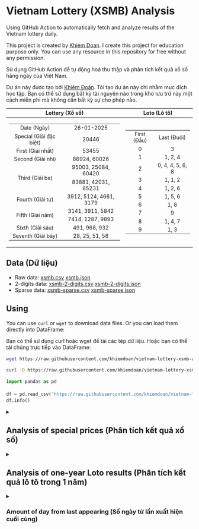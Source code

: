 # Vietnam Lottery (XSMB) Analysis

Using GitHub Action to automatically fetch and analyze results of the Vietnam lottery daily.

This project is created by [Khiem Doan](https://github.com/khiemdoan). I create this project for education purpose only. You can use any resource in this repository for free without any permission.

Sử dụng GitHub Action để tự động hoá thu thập và phân tích kết quả xổ số hàng ngày của Việt Nam.

Dự án này được tạo bởi [Khiêm Đoàn](https://github.com/khiemdoan). Tôi tạo dự án này chỉ nhằm mục đích học tập. Bạn có thể sử dụng bất kỳ tài nguyên nào trong kho lưu trữ này một cách miễn phí mà không cần bất kỳ sự cho phép nào.

| Lottery (Xổ số) | Loto (Lô tô) |
| :------------: | :----------: |
| <table><tr><td>Date (Ngày)</td><td>26-01-2025</td></tr><tr><td>Special (Giải đặc biệt)</td><td>20446</td></tr><tr><td>First (Giải nhất)</td><td>53455</td></tr><tr><td>Second (Giải nhì)</td><td>86924, 60026</td></tr><tr><td rowspan="2">Third (Giải ba)</td><td>95003, 25084, 60420</td></tr><tr><td>83881, 42031, 65231</td></tr><tr><td>Fourth (Giải tư)</td><td>3912, 5124, 4661, 3179</td></tr><tr><td rowspan="2">Fifth (Giải năm)</td><td>3141, 3911, 5842</td></tr><tr><td>7414, 1287, 9893</td></tr><tr><td>Sixth (Giải sáu)</td><td>491, 968, 932</td></tr><tr><td>Seventh (Giải bảy)</td><td>28, 25, 51, 56</td></tr></table> | <table><tr><td>First (Đầu)</td><td>Last (Đuôi)</td></tr><tr><td>0</td><td>3</td></tr><tr><td>1</td><td>1, 2, 4</td></tr><tr><td>2</td><td>0, 4, 4, 5, 6, 8</td></tr><tr><td>3</td><td>1, 1, 2</td></tr><tr><td>4</td><td>1, 2, 6</td></tr><tr><td>5</td><td>1, 5, 6</td></tr><tr><td>6</td><td>1, 8</td></tr><tr><td>7</td><td>9</td></tr><tr><td>8</td><td>1, 4, 7</td></tr><tr><td>9</td><td>1, 3</td></tr></table> |

## Data (Dữ liệu)

* Raw data: [xsmb.csv](https://raw.githubusercontent.com/khiemdoan/vietnam-lottery-xsmb-analysis/refs/heads/main/data/xsmb.csv) [xsmb.json](https://raw.githubusercontent.com/khiemdoan/vietnam-lottery-xsmb-analysis/refs/heads/main/data/xsmb.json)
* 2-digits data: [xsmb-2-digits.csv](https://raw.githubusercontent.com/khiemdoan/vietnam-lottery-xsmb-analysis/refs/heads/main/data/xsmb-2-digits.csv) [xsmb-2-digits.json](https://raw.githubusercontent.com/khiemdoan/vietnam-lottery-xsmb-analysis/refs/heads/main/data/xsmb-2-digits.json)
* Sparse data: [xsmb-sparse.csv](https://raw.githubusercontent.com/khiemdoan/vietnam-lottery-xsmb-analysis/refs/heads/main/data/xsmb-sparse.csv) [xsmb-sparse.json](https://raw.githubusercontent.com/khiemdoan/vietnam-lottery-xsmb-analysis/refs/heads/main/data/xsmb-sparse.json)

## Using

You can use `curl` or `wget` to download data files. Or you can load them directly into DataFrame:

Bạn có thể sử dụng curl hoặc wget để tải các tệp dữ liệu. Hoặc bạn có thể tải chúng trực tiếp vào DataFrame:

```sh
wget https://raw.githubusercontent.com/khiemdoan/vietnam-lottery-xsmb-analysis/refs/heads/main/data/xsmb.csv
```

```sh
curl -O https://raw.githubusercontent.com/khiemdoan/vietnam-lottery-xsmb-analysis/refs/heads/main/data/xsmb-2-digits.csv
```

```python
import pandas as pd

df = pd.read_csv('https://raw.githubusercontent.com/khiemdoan/vietnam-lottery-xsmb-analysis/refs/heads/main/data/xsmb-sparse.csv')
df.info()
```

<details>
  <summary><h2>Analysis of special prices (Phân tích kết quả xổ số)</h2></summary>
  <h3>Amount of day from last appearing (Số ngày từ lần xuất hiện cuối cùng)</h3>

  ![Delta](images/special_delta.jpg)

  <h3>Top 10 amount of day from last appearing (Top 10 số lâu chưa xuất hiện)</h3>

  ![Delta top 10](images/special_delta_top_10.jpg)
</details>

<details>
  <summary><h2>Analysis of one-year Loto results (Phân tích kết quả lô tô trong 1 năm)</h2></summary>

  Max: 129. Min: 65.

  Mean: 97.74. Standard deviation: 11.15.

  <h3>Detail (Chi tiết)</h3>

  ![Detail](images/heatmap.jpg)

  <h3>Top 10</h3>

  ![Top 10](images/top-10.jpg)

  <h3>Distribution (Phân bổ)</h3>

  ![Distribution](images/distribution.jpg)
</details>

<details>
  <summary><h3>Amount of day from last appearing (Số ngày từ lần xuất hiện cuối cùng)</h2></summary>

  ![Delta](images/delta.jpg)

  <h3>Top 10 amount of day from last appearing (Top 10 số lâu chưa xuất hiện)</h3>

  ![Delta top 10](images/delta_top_10.jpg)
</details>